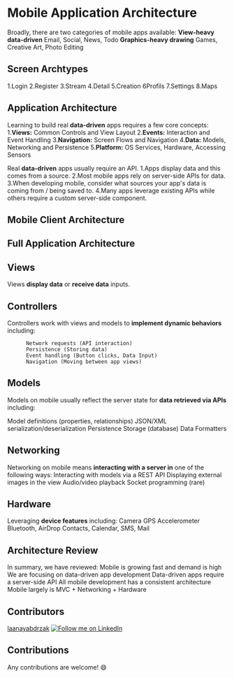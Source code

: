 # Mobile Application Architecture

Broadly, there are two categories of mobile apps available:
  **View-heavy data-driven**
      Email, Social, News, Todo
  **Graphics-heavy drawing**
      Games, Creative Art, Photo Editing
## Screen Archtypes
 
  1.Login
  2.Register
  3.Stream
  4.Detail
  5.Creation
  6Profils
  7.Settings
  8.Maps
## Application Architecture

Learning to build real **data-driven** apps requires a few core concepts:
  1.**Views:** Common Controls and View Layout
  2.**Events:** Interaction and Event Handling
  3.**Navigation:** Screen Flows and Navigation
  4.**Data:** Models, Networking and Persistence
  5.**Platform:** OS Services, Hardware, Accessing Sensors
  
Real **data-driven** apps usually require an API.
  1.Apps display data and this comes from a source.
  2.Most mobile apps rely on server-side APIs for data.
  3.When developing mobile, consider what sources your app's data is coming from / being saved to. 
  4.Many apps leverage existing APIs while others require a custom server-side component.

## Mobile Client Architecture
## Full Application Architecture

## Views
Views **display data** or **receive data** inputs.

## Controllers
Controllers work with views and models to **implement dynamic behaviors** including:
         
          Network requests (API interaction)
          Persistence (Storing data)
          Event handling (Button clicks, Data Input)
          Navigation (Moving between app views)

## Models
Models on mobile usually reflect the server state for **data retrieved via APIs** including:
    
  Model definitions (properties, relationships)
  JSON/XML serialization/deserialization
  Persistence Storage (database)
  Data Formatters
## Networking
Networking on mobile means **interacting with a server in** one of the following ways:
    Interacting with models via a REST API
    Displaying external images in the view
    Audio/video playback
    Socket programming (rare)
## Hardware
Leveraging **device features** including:
    Camera
    GPS
    Accelerometer
    Bluetooth, AirDrop
    Contacts, Calendar, SMS, Mail

## Architecture Review
In summary, we have reviewed:
    Mobile is growing fast and demand is high
    We are focusing on data-driven app development
    Data-driven apps require a server-side API
    All mobile development has a consistent architecture
    Mobile largely is MVC + Networking + Hardware




## Contributors
[laanayabdrzak](https://github.com/laanayabdrzak)
<a href="https://www.linkedin.com/in/laanayabdrzak">
  <img alt="Follow me on LinkedIn"
       src="https://raw.githubusercontent.com/florent37/DaVinci/master/mobile/src/main/res/drawable-hdpi/linkedin.png" />
</a>
## Contributions
 Any contributions are welcome! :smile:
